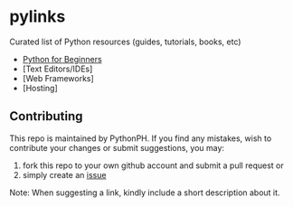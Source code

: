 # pylinks
Curated list of Python resources (guides, tutorials, books, etc)
- [Python for Beginners]()
- [Text Editors/IDEs]
- [Web Frameworks]
- [Hosting]

## Contributing
This repo is maintained by PythonPH. If you find any mistakes, wish to contribute your changes or submit suggestions, you may:
1. fork this repo to your own github account and submit a pull request or 
2. simply create an [issue](https://github.com/pythonph/pylinks/issues)

Note: When suggesting a link, kindly include a short description about it.